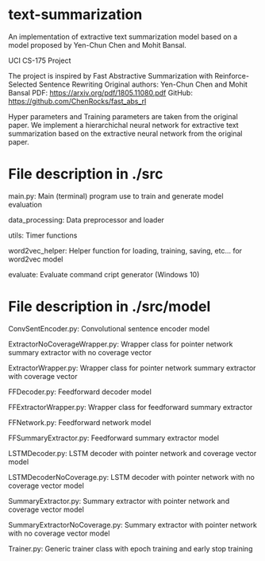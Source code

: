 # text-summarization
An implementation of extractive text summarization model based on a model proposed by Yen-Chun Chen and Mohit Bansal. 

UCI CS-175 Project

The project is inspired by Fast Abstractive Summarization with Reinforce-Selected Sentence Rewriting
Original authors: Yen-Chun Chen and Mohit Bansal
PDF: https://arxiv.org/pdf/1805.11080.pdf
GitHub: https://github.com/ChenRocks/fast_abs_rl


Hyper parameters and Training parameters are taken from the original paper.
We implement a hierarchichal neural network for extractive text summarization based on the extractive neural network from the original paper.



# File description in ./src

main.py: Main (terminal) program use to train and generate model evaluation

data_processing: Data preprocessor and loader

utils: Timer functions

word2vec_helper: Helper function for loading, training, saving, etc... for word2vec model

evaluate: Evaluate command cript generator (Windows 10)

# File description in ./src/model

ConvSentEncoder.py: Convolutional sentence encoder model

ExtractorNoCoverageWrapper.py: Wrapper class for pointer network summary extractor with no coverage vector 

ExtractorWrapper.py: Wrapper class for pointer network summary extractor with coverage vector

FFDecoder.py: Feedforward decoder model

FFExtractorWrapper.py: Wrapper class for feedforward summary extractor

FFNetwork.py: Feedforward network  model

FFSummaryExtractor.py: Feedforward summary extractor model

LSTMDecoder.py: LSTM decoder with pointer network and coverage vector model

LSTMDecoderNoCoverage.py: LSTM decoder with pointer network with no coverage vector model

SummaryExtractor.py: Summary extractor with pointer network and coverage vector model

SummaryExtractorNoCoverage.py: Summary extractor with pointer network with no coverage vector model

Trainer.py: Generic trainer class with epoch training and early stop training
